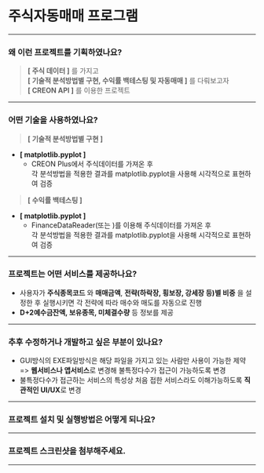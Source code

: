 # 주식자동매매 프로그램
------------
### 왜 이런 프로젝트를 기획하였나요?
> **[ 주식 데이터 ]** 를 가지고<br/>
> **[ 기술적 분석방법별 구현, 수익률 백테스팅 및 자동매매 ]** 를 다뤄보고자<br/>
> **[ CREON API ]** 를 이용한 프로젝트<br/>
------------
### 어떤 기술을 사용하였나요?
> **[ 기술적 분석방법별 구현 ]**
+ **[ matplotlib.pyplot ]** 
  + CREON Plus에서 주식데이터를 가져온 후<br/>
    각 분석방법을 적용한 결과를 matplotlib.pyplot을 사용해 시각적으로 표현하여 검증
> **[ 수익률 백테스팅 ]**
+ **[ matplotlib.pyplot ]** 
  + FinanceDataReader(또는 )를 이용해 주식데이터를 가져온 후<br/>
    각 분석방법을 적용한 결과를 matplotlib.pyplot을 사용해 시각적으로 표현하여 검증
------------
### 프로젝트는 어떤 서비스를 제공하나요?
+ 사용자가 **주식종목코드** 와 **매매금액**, **전략(하락장, 횡보장, 강세장 등)별 비중** 을 설정한 후 실행시키면 각 전략에 따라 매수와 매도를 자동으로 진행
+ **D+2예수금잔액, 보유종목, 미체결수량** 등 정보를 제공
------------
### 추후 수정하거나 개발하고 싶은 부분이 있나요?
+ GUI방식의 EXE파일방식은 해당 파일을 가지고 있는 사람만 사용이 가능한 제약<br/>
  => **웹서비스나 앱서비스**로 변경해 불특정다수가 접근이 가능하도록 변경
+ 불특정다수가 접근하는 서비스의 특성상 처음 접한 서비스라도 이해가능하도록 **직관적인 UI/UX**로 변경
------------
### 프로젝트 설치 및 실행방법은 어떻게 되나요?

------------
### 프로젝트 스크린샷을 첨부해주세요.

------------
